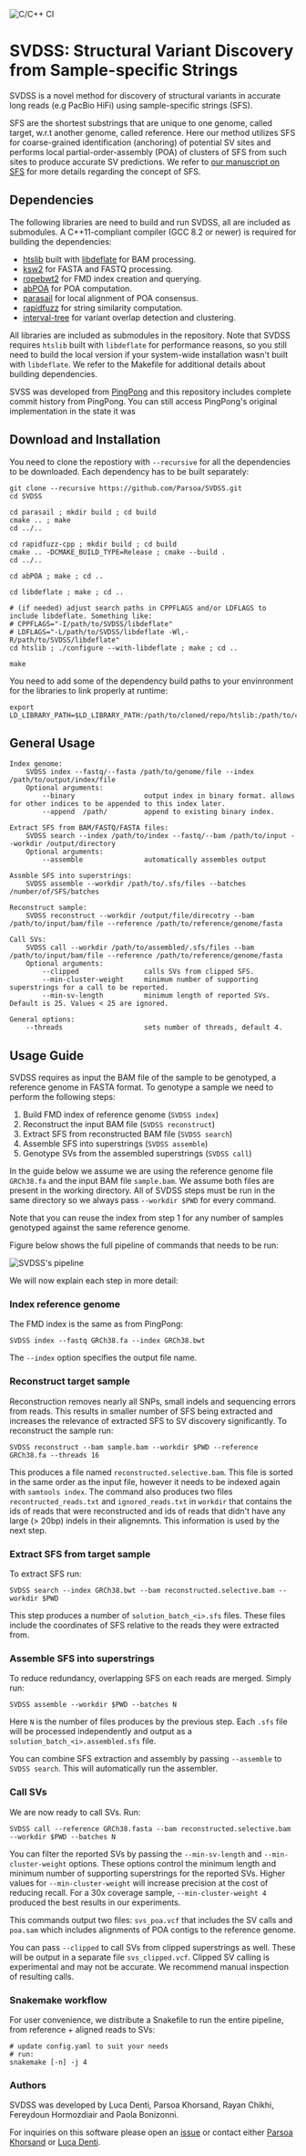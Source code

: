 ![C/C++ CI](https://github.com/Parsoa/SVDSS/workflows/C/C++%20CI/badge.svg)

# SVDSS: Structural Variant Discovery from Sample-specific Strings

SVDSS is a novel method for discovery of structural variants in accurate long reads (e.g PacBio HiFi) using sample-specific strings (SFS).

SFS are the shortest substrings that are unique to one genome, called target, w.r.t another genome, called reference. Here our method utilizes SFS for coarse-grained identification (anchoring) of potential SV sites and performs local partial-order-assembly (POA) of clusters of SFS from such sites to produce accurate SV predictions. We refer to [our manuscript on SFS](https://doi.org/10.1093/bioadv/vbab005) for more details regarding the concept of SFS.

## Dependencies

The following libraries are need to build and run SVDSS, all are included as submodules. A C++11-compliant compiler (GCC 8.2 or newer) is required for building the dependencies:

* [htslib](https://github.com/samtools/htslib) built with [libdeflate](https://github.com/ebiggers/libdeflate) for BAM processing.
* [ksw2](https://github.com/lh3/ksw2) for FASTA and FASTQ processing.
* [ropebwt2](https://github.com/lh3/ropebwt2) for FMD index creation and querying.
* [abPOA](https://github.com/yangao07/abPOA) for POA computation.
* [parasail](https://github.com/jeffdaily/parasail) for local alignment of POA consensus.
* [rapidfuzz](https://github.com/maxbachmann/rapidfuzz-cpp) for string similarity computation.
* [interval-tree](https://github.com/5cript/interval-tree) for variant overlap detection and clustering.

All libraries are included as submodules in the repository. Note that SVDSS requires `htslib` built with `libdeflate` for performance reasons, so you still need to build the local version if your system-wide installation wasn't built with `libdeflate`. We refer to the Makefile for additional details about building dependencies.

SVSS was developed from [PingPong](https://github.com/Parsoa/PingPong) and this repository includes complete commit history from PingPong. You can still access PingPong's original implementation in the state it was 

## Download and Installation

You need to clone the repostiory with `--recursive` for all the dependencies to be downloaded. Each dependency has to be built separately:

```
git clone --recursive https://github.com/Parsoa/SVDSS.git
cd SVDSS 

cd parasail ; mkdir build ; cd build
cmake .. ; make
cd ../..

cd rapidfuzz-cpp ; mkdir build ; cd build
cmake .. -DCMAKE_BUILD_TYPE=Release ; cmake --build .
cd ../..

cd abPOA ; make ; cd ..

cd libdeflate ; make ; cd ..

# (if needed) adjust search paths in CPPFLAGS and/or LDFLAGS to include libdeflate. Something like:
# CPPFLAGS="-I/path/to/SVDSS/libdeflate"
# LDFLAGS="-L/path/to/SVDSS/libdeflate -Wl,-R/path/to/SVDSS/libdeflate"
cd htslib ; ./configure --with-libdeflate ; make ; cd ..

make
```

You need to add some of the dependency build paths to your envinronment for the libraries to link properly at runtime:

```
export LD_LIBRARY_PATH=$LD_LIBRARY_PATH:/path/to/cloned/repo/htslib:/path/to/cloned/repo/parasail/build:/path/to/cloned/repo/libdeflate
```

## General Usage

```
Index genome:
    SVDSS index --fastq/--fasta /path/to/genome/file --index /path/to/output/index/file
    Optional arguments: 
        --binary                 output index in binary format. allows for other indices to be appended to this index later.
        --append  /path/         append to existing binary index.

Extract SFS from BAM/FASTQ/FASTA files:
    SVDSS search --index /path/to/index --fastq/--bam /path/to/input --workdir /output/directory
    Optional arguments: 
        --assemble               automatically assembles output

Assmble SFS into superstrings:
    SVDSS assemble --workdir /path/to/.sfs/files --batches /number/of/SFS/batches

Reconstruct sample:
    SVDSS reconstruct --workdir /output/file/direcotry --bam /path/to/input/bam/file --reference /path/to/reference/genome/fasta

Call SVs:
    SVDSS call --workdir /path/to/assembled/.sfs/files --bam /path/to/input/bam/file --reference /path/to/reference/genome/fasta
    Optional arguments: 
        --clipped                calls SVs from clipped SFS.
        --min-cluster-weight     minimum number of supporting superstrings for a call to be reported.
        --min-sv-length          minimum length of reported SVs. Default is 25. Values < 25 are ignored.

General options: 
    --threads                    sets number of threads, default 4.
```

## Usage Guide

SVDSS requires as input the BAM file of the sample to be genotyped, a reference genome in FASTA format. To genotype a sample we need to perform the following steps:

1. Build FMD index of reference genome (`SVDSS index`)
2. Reconstruct the input BAM file (`SVDSS reconstruct`)
3. Extract SFS from reconstructed BAM file (`SVDSS search`)
4. Assemble SFS into superstrings (`SVDSS assemble`)
5. Genotype SVs from the assembled superstrings (`SVDSS call`)

In the guide below we assume we are using the reference genome file `GRCh38.fa` and the input BAM file `sample.bam`. We assume both files are present in the working directory. All of SVDSS steps must be run in the same directory so we always pass `--workdir $PWD` for every command.

Note that you can reuse the index from step 1 for any number of samples genotyped against the same reference genome.

Figure below shows the full pipeline of commands that needs to be run:

![SVDSS's pipeline](docs/Pipeline.png)

We will now explain each step in more detail:

### Index reference genome

The FMD index is the same as from PingPong:

```
SVDSS index --fastq GRCh38.fa --index GRCh38.bwt
```

The `--index` option specifies the output file name.

### Reconstruct target sample

Reconstruction removes  nearly all SNPs, small indels and sequencing errors from reads. This results in smaller number of SFS being extracted and increases the relevance of extracted SFS to SV discovery significantly. To reconstruct the sample run: 

```
SVDSS reconstruct --bam sample.bam --workdir $PWD --reference GRCh38.fa --threads 16
```

This produces a file named `reconstructed.selective.bam`. This file is sorted in the same order as the input file, however it needs to be indexed again with `samtools index`. The command also produces two files `recontructed_reads.txt` and `ignored_reads.txt` in `workdir` that contains the ids of reads that were reconstructed and ids of reads that didn't have any large (> 20bp) indels in their alignemnts. This information is used by the next step.

### Extract SFS from target sample

To extract SFS run:

```
SVDSS search --index GRCh38.bwt --bam reconstructed.selective.bam --workdir $PWD
```

This step produces a number of `solution_batch_<i>.sfs` files. These files include the coordinates of SFS relative to the reads they were extracted from.

### Assemble SFS into superstrings

To reduce redundancy, overlapping SFS on each reads are merged. Simply run:

```
SVDSS assemble --workdir $PWD --batches N
```

Here `N` is the number of files produces by the previous step. Each `.sfs` file will be processed independently and output as a `solution_batch_<i>.assembled.sfs` file.

You can combine SFS extraction and assembly by passing `--assemble` to `SVDSS search`. This will automatically run the assembler.

### Call SVs

We are now ready to call SVs. Run:

```
SVDSS call --reference GRCh38.fasta --bam reconstructed.selective.bam --workdir $PWD --batches N
```

You can filter the reported SVs by passing the `--min-sv-length` and `--min-cluster-weight` options. These options control the minimum length and minimum number of supporting superstrings for the reported SVs. Higher values for `--min-cluster-weight` will increase precision at the cost of reducing recall. For a 30x coverage sample, `--min-cluster-weight 4` produced the best results in our experiments.

This commands output two files: `svs_poa.vcf` that includes the SV calls and `poa.sam` which includes alignments of POA contigs to the reference genome.

You can pass `--clipped` to call SVs from clipped superstrings as well. These will be output in a separate file `svs_clipped.vcf`. Clipped SV calling is experimental and may not be accurate. We recommend manual inspection of resulting calls.

### Snakemake workflow
For user convenience, we distribute a Snakefile to run the entire pipeline, from reference + aligned reads to SVs:
```
# update config.yaml to suit your needs
# run:
snakemake [-n] -j 4
```

### Authors

SVDSS was developed by Luca Denti, Parsoa Khorsand, Rayan Chikhi, Fereydoun Hormozdiair and Paola Bonizonni.

For inquiries on this software please open an [issue](https://github.com/Parsoa/SVDSS/issues) or contact either [Parsoa Khorsand](https://github.com/parsoa) or [Luca Denti](https://github.com/ldenti/).

